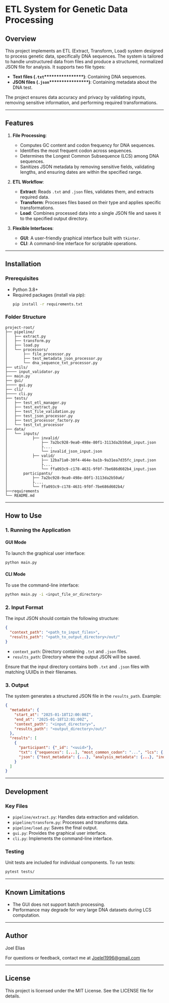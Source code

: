 # ETL System for Genetic Data Processing

## Overview

This project implements an ETL (Extract, Transform, Load) system designed to process genetic data, specifically DNA sequences. The system is tailored to handle unstructured data from files and produce a structured, normalized JSON file for analysis. It supports two file types:

- **Text files (********`.txt`********\*\*\*\*\*\*\*\*\*\*\*\*\*\*\*\*)**: Containing DNA sequences.
- **JSON files (********`.json`********\*\*\*\*\*\*\*\*\*\*\*\*\*\*\*\*)**: Containing metadata about the DNA test.

The project ensures data accuracy and privacy by validating inputs, removing sensitive information, and performing required transformations.

---

## Features

1. **File Processing**:

   - Computes GC content and codon frequency for DNA sequences.
   - Identifies the most frequent codon across sequences.
   - Determines the Longest Common Subsequence (LCS) among DNA sequences.
   - Sanitizes JSON metadata by removing sensitive fields, validating lengths, and ensuring dates are within the specified range.

2. **ETL Workflow**:

   - **Extract**: Reads `.txt` and `.json` files, validates them, and extracts required data.
   - **Transform**: Processes files based on their type and applies specific transformations.
   - **Load**: Combines processed data into a single JSON file and saves it to the specified output directory.

3. **Flexible Interfaces**:

   - **GUI**: A user-friendly graphical interface built with `tkinter`.
   - **CLI**: A command-line interface for scriptable operations.

---

## Installation

### Prerequisites

- Python 3.8+
- Required packages (install via pip):
  ```bash
  pip install -r requirements.txt
  ```

### Folder Structure

```
project-root/
├── pipeline/
│   ├── extract.py
│   ├── transform.py
│   ├── load.py
│   └── processors/
│       ├── file_processor.py
│       ├── test_metadata_json_processor.py
│       └── dna_sequence_txt_processor.py
├── utils/
├──── input_validator.py
├── main.py
├── gui/
├──── gui.py
├── cli/
├──── cli.py
├── tests/
│   ├── test_etl_manager.py
│   ├── test_extract.py
│   ├── test_file_validation.py
│   ├── test_json_processor.py
│   ├── test_processor_factory.py
│   └── test_txt_processor
├── data/
│   └── inputs/
│           ├── invalid/
│               ├── 7a2bc928-9ea0-498e-80f1-3113da2b50a6_input.json
│               ├....
│               └── invalid_json_input.json
│           ├── valid/
│               ├── 12ba71a0-30f4-464e-ba1b-9a31ea7d35fc_input.json
│               ├....
│               └── ffa093c9-c178-4631-9f0f-7be686d602b4_input.json
│       participants/
│           ├── 7a2bc928-9ea0-498e-80f1-3113da2b50a6/
│           ├....
│           └── ffa093c9-c178-4631-9f0f-7be686d602b4/
├──requirements
└── README.md
```

---

## How to Use

### 1. Running the Application

#### GUI Mode

To launch the graphical user interface:

```bash
python main.py
```

#### CLI Mode

To use the command-line interface:

```bash
python main.py -i <input_file_or_directory>
```

### 2. Input Format

The input JSON should contain the following structure:

```json
{
  "context_path": "<path_to_input_files>",
  "results_path": "<path_to_output_directory>/out/"
}
```

- `context_path`: Directory containing `.txt` and `.json` files.
- `results_path`: Directory where the output JSON will be saved.

Ensure that the input directory contains both `.txt` and `.json` files with matching UUIDs in their filenames.

### 3. Output

The system generates a structured JSON file in the `results_path`. Example:

```json
{
  "metadata": {
    "start_at": "2025-01-18T12:00:00Z",
    "end_at": "2025-01-18T12:01:00Z",
    "context_path": "<input_directory>",
    "results_path": "<output_directory>/out/"
  },
  "results": [
    {
      "participant": {"_id": "<uuid>"},
      "txt": {"sequences": [...], "most_common_codon": "...", "lcs": {...}},
      "json": {"test_metadata": {...}, "analysis_metadata": {...}, "individual_metadata": {...}}
    }
  ]
}
```

---

## Development

### Key Files

- `pipeline/extract.py`: Handles data extraction and validation.
- `pipeline/transform.py`: Processes and transforms data.
- `pipeline/load.py`: Saves the final output.
- `gui.py`: Provides the graphical user interface.
- `cli.py`: Implements the command-line interface.

### Testing

Unit tests are included for individual components. To run tests:

```bash
pytest tests/
```

---

## Known Limitations

- The GUI does not support batch processing.
- Performance may degrade for very large DNA datasets during LCS computation.

---

## Author

Joel Elias

For questions or feedback, contact me at [Joelel1996@gmail.com](mailto\:Joelel1996@gmail.com)

---

## License

This project is licensed under the MIT License. See the LICENSE file for details.

